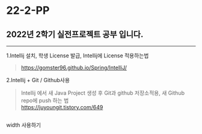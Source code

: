 # 22-2-PP
## 2022년 2학기 실전프로젝트 공부 입니다.
--------

1.Intellij 설치, 학생 License 발급, Intellij에 License 적용하는법<br>
>https://gomster96.github.io/Spring/IntelliJ/

2.Intellij + Git / Github사용<br>
>Intellij 에서 새 Java Project 생성 후 Git과 github 저장소적용, 새 Github repo에 push 하는 법<br>
>https://juyoungit.tistory.com/649<br>


> <img scr = '사진파일경로' width = '300'>
width 사용하기 
